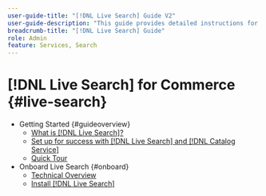 ```yaml
---
user-guide-title: "[!DNL Live Search] Guide V2"
user-guide-description: "This guide provides detailed instructions for using [!DNL Live Search] from Adobe Commerce."
breadcrumb-title: "[!DNL Live Search] Guide"
role: Admin
feature: Services, Search
---
```

# [!DNL Live Search] for Commerce {#live-search}

- Getting Started {#guideoverview}
   - [What is [!DNL Live Search]?](overview.md)
   - [Set up for success with [!DNL Live Search] and [!DNL Catalog Service]](install.md)
   - [Quick Tour](quick-tour.md)
- Onboard Live Search {#onboard}
   - [Technical Overview](technical-overview.md)
   - [Install [!DNL Live Search]](install.md)
